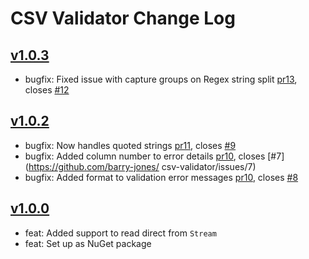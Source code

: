 # CSV Validator Change Log

## [v1.0.3](https://github.com/barry-jones/csv-validator/releases/tag/v1.0.3)

* bugfix: Fixed issue with capture groups on Regex string split [pr13](https://github.com/barry-jones/csv-validator/pull/13), closes [#12](https://github.com/barry-jones/csv-validator/issues/12)

## [v1.0.2](https://github.com/barry-jones/csv-validator/releases/tag/v1.0.2)

* bugfix: Now handles quoted strings [pr11](https://github.com/barry-jones/csv-validator/pull/11), closes [#9](https://github.com/barry-jones/csv-validator/issues/9)
* bugfix: Added column number to error details [pr10](https://github.com/barry-jones/csv-validator/pull/10), closes [#7](https://github.com/barry-jones/
csv-validator/issues/7)
* bugfix: Added format to validation error messages [pr10](https://github.com/barry-jones/csv-validator/pull/10), closes [#8](https://github.com/barry-jones/csv-validator/issues/8)

## [v1.0.0](https://github.com/barry-jones/csv-validator/releases/tag/v1.0.0)

* feat: Added support to read direct from `Stream`
* feat: Set up as NuGet package